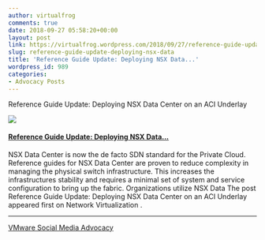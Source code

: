 ```yaml
---
author: virtualfrog
comments: true
date: 2018-09-27 05:58:20+00:00
layout: post
link: https://virtualfrog.wordpress.com/2018/09/27/reference-guide-update-deploying-nsx-data/
slug: reference-guide-update-deploying-nsx-data
title: 'Reference Guide Update: Deploying NSX Data...'
wordpress_id: 989
categories:
- Advocacy Posts
---
```


Reference Guide Update: Deploying NSX Data Center on an ACI Underlay

[![](https://d3utlhu53nfcwz.cloudfront.net/171901/cdnImage/article/35b9570a-33b4-42c4-83b0-a368a52814a1/?size=Box320)](http://bit.ly/2y26PZ9)

#### [Reference Guide Update: Deploying NSX Data...](http://bit.ly/2y26PZ9)

NSX Data Center is now the de facto SDN standard for the Private Cloud. Reference guides for NSX Data Center are proven to reduce complexity in managing the physical switch infrastructure. This increases the infrastructures stability and requires a minimal set of system and service configuration to bring up the fabric. Organizations utilize NSX Data The post Reference Guide Update: Deploying NSX Data Center on an ACI Underlay appeared first on Network Virtualization .

* * *

[VMware Social Media Advocacy](http://advocacy.vmware.com)
